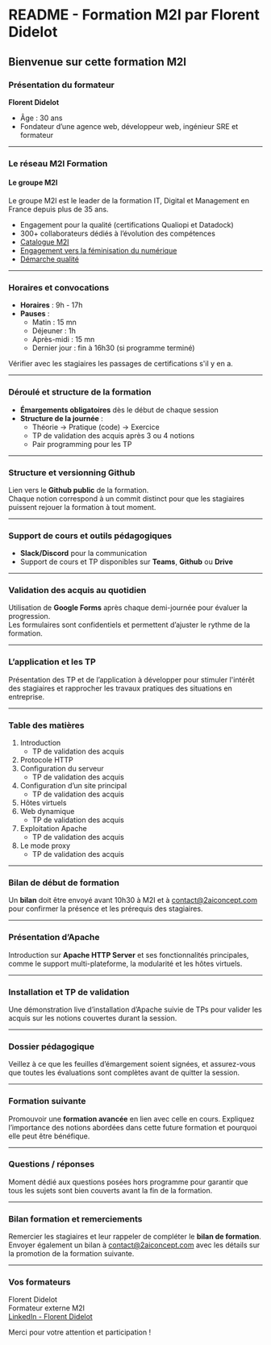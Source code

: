 # README - Formation M2I par Florent Didelot

## Bienvenue sur cette formation M2I

### Présentation du formateur

**Florent Didelot**  
- Âge : 30 ans  
- Fondateur d’une agence web, développeur web, ingénieur SRE et formateur  

---

### Le réseau M2I Formation

#### Le groupe M2I
Le groupe M2I est le leader de la formation IT, Digital et Management en France depuis plus de 35 ans.  
- Engagement pour la qualité (certifications Qualiopi et Datadock)
- 300+ collaborateurs dédiés à l’évolution des compétences  
- [Catalogue M2I](https://www.m2iformation.fr/catalogues/)  
- [Engagement vers la féminisation du numérique](https://www.m2iformation.fr/numerique-au-feminin/)  
- [Démarche qualité](https://www.m2iformation.fr/demarche-qualite/)

---

### Horaires et convocations

- **Horaires** : 9h - 17h  
- **Pauses** :  
  - Matin : 15 mn  
  - Déjeuner : 1h  
  - Après-midi : 15 mn  
  - Dernier jour : fin à 16h30 (si programme terminé)  

Vérifier avec les stagiaires les passages de certifications s'il y en a.

---

### Déroulé et structure de la formation

- **Émargements obligatoires** dès le début de chaque session
- **Structure de la journée** :  
  - Théorie → Pratique (code) → Exercice  
  - TP de validation des acquis après 3 ou 4 notions  
  - Pair programming pour les TP

---

### Structure et versionning Github

Lien vers le **Github public** de la formation.  
Chaque notion correspond à un commit distinct pour que les stagiaires puissent rejouer la formation à tout moment.

---

### Support de cours et outils pédagogiques

- **Slack/Discord** pour la communication
- Support de cours et TP disponibles sur **Teams**, **Github** ou **Drive**

---

### Validation des acquis au quotidien

Utilisation de **Google Forms** après chaque demi-journée pour évaluer la progression.  
Les formulaires sont confidentiels et permettent d’ajuster le rythme de la formation.

---

### L’application et les TP

Présentation des TP et de l’application à développer pour stimuler l'intérêt des stagiaires et rapprocher les travaux pratiques des situations en entreprise.

---

### Table des matières

1. Introduction  
   - TP de validation des acquis  
2. Protocole HTTP  
3. Configuration du serveur  
   - TP de validation des acquis  
4. Configuration d’un site principal  
   - TP de validation des acquis  
5. Hôtes virtuels  
6. Web dynamique  
   - TP de validation des acquis  
7. Exploitation Apache  
   - TP de validation des acquis  
8. Le mode proxy  
   - TP de validation des acquis  

---

### Bilan de début de formation

Un **bilan** doit être envoyé avant 10h30 à M2I et à contact@2aiconcept.com pour confirmer la présence et les prérequis des stagiaires.

---

### Présentation d’Apache

Introduction sur **Apache HTTP Server** et ses fonctionnalités principales, comme le support multi-plateforme, la modularité et les hôtes virtuels.

---

### Installation et TP de validation

Une démonstration live d’installation d’Apache suivie de TPs pour valider les acquis sur les notions couvertes durant la session.

---

### Dossier pédagogique

Veillez à ce que les feuilles d’émargement soient signées, et assurez-vous que toutes les évaluations sont complètes avant de quitter la session.

---

### Formation suivante

Promouvoir une **formation avancée** en lien avec celle en cours. Expliquez l’importance des notions abordées dans cette future formation et pourquoi elle peut être bénéfique.

---

### Questions / réponses

Moment dédié aux questions posées hors programme pour garantir que tous les sujets sont bien couverts avant la fin de la formation.

---

### Bilan formation et remerciements

Remercier les stagiaires et leur rappeler de compléter le **bilan de formation**. Envoyer également un bilan à contact@2aiconcept.com avec les détails sur la promotion de la formation suivante.

---

### Vos formateurs

Florent Didelot  
Formateur externe M2I  
[LinkedIn - Florent Didelot](https://www.linkedin.com/in/florent-didelot-a6611315b/)

Merci pour votre attention et participation !
